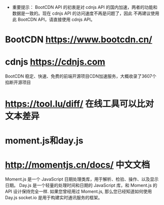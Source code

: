 * 重要提示：
BootCDN API 的初衷是对 cdnjs API 的国内加速，两者的功能和数据是一致的。现在 cdnjs API 的访问速度不再是问题了，因此 不再建议使用此 BootCDN API，请直接使用 cdnjs API。

# BootCDN https://www.bootcdn.cn/
# cdnjs https://cdnjs.com

BootCDN 稳定、快速、免费的前端开源项目CDN加速服务，大概收录了3607个掐断开源项目

# https://tool.lu/diff/ 在线工具可以比对文本差异

# moment.js和day.js
# http://momentjs.cn/docs/  中文文档
Moment.js 是一个 JavaScript 日期处理类库，用于解析、检验、操作、以及显示日期。
Day.js 是一个轻量的处理时间和日期的 JavaScript 库，和 Moment.js 的 API 设计保持完全一样. 如果您曾经用过 Moment.js, 那么您已经知道如何使用 Day.js
socket.io 是用于构建实时通讯服务的框架。